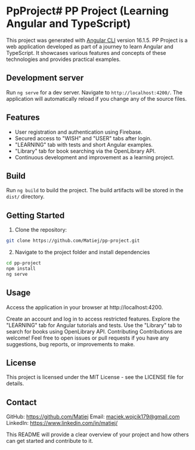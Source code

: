 # PpProject# PP Project (Learning Angular and TypeScript)

This project was generated with [Angular CLI](https://github.com/angular/angular-cli) version 16.1.5.
PP Project is a web application developed as part of a journey to learn Angular and TypeScript. It showcases various features and concepts of these technologies and provides practical examples.


## Development server

Run `ng serve` for a dev server. Navigate to `http://localhost:4200/`. The application will automatically reload if you change any of the source files.

## Features

- User registration and authentication using Firebase.
- Secured access to "WISH" and "USER" tabs after login.
- "LEARNING" tab with tests and short Angular examples.
- "Library" tab for book searching via the OpenLibrary API.
- Continuous development and improvement as a learning project.

## Build

Run `ng build` to build the project. The build artifacts will be stored in the `dist/` directory.

## Getting Started

1. Clone the repository:

```bash
git clone https://github.com/Matiej/pp-project.git 
```
2. Navigate to the project folder and install dependencies
```bash
cd pp-project
npm install
ng serve

 ```
## Usage

Access the application in your browser at http://localhost:4200.

Create an account and log in to access restricted features.
Explore the "LEARNING" tab for Angular tutorials and tests.
Use the "Library" tab to search for books using OpenLibrary API.
Contributing
Contributions are welcome! Feel free to open issues or pull requests if you have any suggestions, bug reports, or improvements to make.

## License

This project is licensed under the MIT License - see the LICENSE file for details.

## Contact

GitHub: https://github.com/Matiej
Email: maciek.wojcik179@gmail.com
LinkedIn: https://www.linkedin.com/in/matiej/

This README will provide a clear overview of your project and how others can get started and contribute to it.

